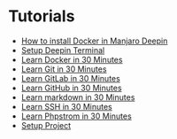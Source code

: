 Tutorials
=========

* [How to install Docker in Manjaro Deepin](how-to-install-docker-in-manjaro-deepin.md)
* [Setup Deepin Terminal](setup-deepin-terminal.md)
* [Learn Docker in 30 Minutes](learn-docker-in-30-minutes.md)
* [Learn Git in 30 Minutes](learn-git-in-30-minutes.md)
* [Learn GitLab in 30 Minutes](learn-gitlab-in-30-minutes.md)
* [Learn GitHub in 30 Minutes](learn-github-in-30-minutes.md)
* [Learn markdown in 30 Minutes](learn-markdown-in-30-minutes.md)
* [Learn SSH in 30 Minutes](learn-ssh-in-30-minutes.md)
* [Learn Phpstrom in 30 Minutes](learn-phpstrom-in-30-minutes.md)
* [Setup Project](setup-project.md)

